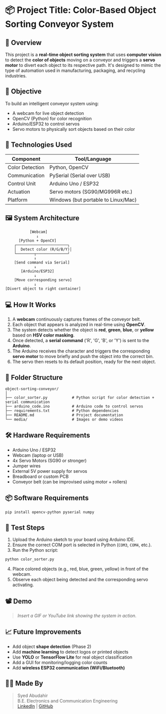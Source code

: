 # 📦 Project Title: **Color-Based Object Sorting Conveyor System**

## 🧠 Overview

This project is a **real-time object sorting system** that uses **computer vision** to detect the **color of objects** moving on a conveyor and triggers a **servo motor** to divert each object to its respective path. It's designed to mimic the type of automation used in manufacturing, packaging, and recycling industries.

## 🎯 Objective

To build an intelligent conveyor system using:
- A webcam for live object detection
- OpenCV (Python) for color recognition
- Arduino/ESP32 to control servos
- Servo motors to physically sort objects based on their color

## 🔧 Technologies Used

| Component          | Tool/Language            |
|-------------------|--------------------------|
| Color Detection    | Python, OpenCV           |
| Communication      | PySerial (Serial over USB) |
| Control Unit       | Arduino Uno / ESP32      |
| Actuation          | Servo motors (SG90/MG996R etc.) |
| Platform           | Windows (but portable to Linux/Mac) |

## 🖼️ System Architecture

```
           [Webcam]
              ↓
      [Python + OpenCV]
    ┌───────────────────────┐
    │  Detect color (R/G/B/Y)│
    └────────┬──────────────┘
             ↓
    [Send command via Serial]
             ↓
       [Arduino/ESP32]
             ↓
    [Move corresponding servo]
             ↓
[Divert object to right container]
```

## 💻 How It Works

1. A **webcam** continuously captures frames of the conveyor belt.
2. Each object that appears is analyzed in real-time using **OpenCV**.
3. The system detects whether the object is **red**, **green**, **blue**, or **yellow** based on **HSV color masking**.
4. Once detected, a **serial command** ('R', 'G', 'B', or 'Y') is sent to the **Arduino**.
5. The Arduino receives the character and triggers the corresponding **servo motor** to move briefly and push the object into the correct bin.
6. The servo then resets to its default position, ready for the next object.

## 📂 Folder Structure

```
object-sorting-conveyor/
│
├── color_sorter.py           # Python script for color detection + serial communication
├── arduino_code.ino          # Arduino code to control servos
├── requirements.txt          # Python dependencies
├── README.md                 # Project documentation
└── media/                    # Images or demo videos 
```

## 🛠️ Hardware Requirements

- Arduino Uno / ESP32
- Webcam (laptop or USB)
- 4x Servo Motors (SG90 or stronger)
- Jumper wires
- External 5V power supply for servos
- Breadboard or custom PCB
- Conveyor belt (can be improvised using motor + rollers)

## 📦 Software Requirements

```bash
pip install opencv-python pyserial numpy
```

## 🧪 Test Steps

1. Upload the Arduino sketch to your board using Arduino IDE.
2. Ensure the correct COM port is selected in Python (`COM3`, `COM4`, etc.).
3. Run the Python script:
```bash
python color_sorter.py
```
4. Place colored objects (e.g., red, blue, green, yellow) in front of the webcam.
5. Observe each object being detected and the corresponding servo activating.

## 📽️ Demo 

> *Insert a GIF or YouTube link showing the system in action.*

## 📈 Future Improvements

- Add object **shape detection** (Phase 2)
- Add **machine learning** to detect logos or printed objects
- Use **YOLO** or **TensorFlow Lite** for real object classification
- Add a GUI for monitoring/logging color counts
- Add **wireless ESP32 communication (WiFi/Bluetooth)**

## 👨‍💻 Made By

> Syed Abudahir  
> B.E. Electronics and Communication Engineering  
> [LinkedIn](https://www.linkedin.com/in/syed-abudahir-a-44b076237/) | [GitHub](https://github.com/sye2003)
